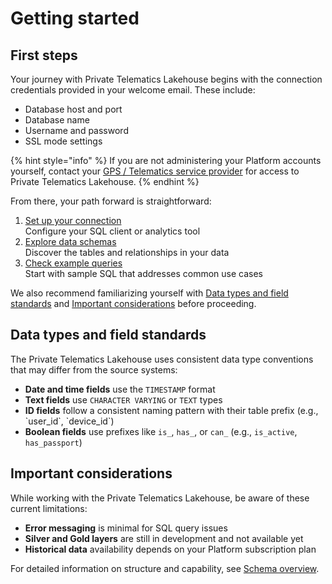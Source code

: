 # Getting started

## First steps

Your journey with Private Telematics Lakehouse begins with the connection credentials provided in your welcome email. These include:

* Database host and port
* Database name
* Username and password
* SSL mode settings

{% hint style="info" %}
If you are not administering your Platform accounts yourself, contact your [GPS / Telematics service provider](https://app.gitbook.com/s/446mKak1zDrGv70ahuYZ/user-guide/quick-start/service-provider) for access to Private Telematics Lakehouse.
{% endhint %}

From there, your path forward is straightforward:

1. [Set up your connection](connection-setup/)\
   Configure your SQL client or analytics tool
2. [Explore data schemas](schema-overview/)\
   Discover the tables and relationships in your data
3. [Check example queries](example-queries.md)\
   Start with sample SQL that addresses common use cases

We also recommend familiarizing yourself with [Data types and field standards](getting-started.md#data-types-and-field-standards) and [Important considerations](getting-started.md#important-considerations) before proceeding.

## Data types and field standards

The Private Telematics Lakehouse uses consistent data type conventions that may differ from the source systems:

* **Date and time fields** use the `TIMESTAMP` format
* **Text fields** use `CHARACTER VARYING` or `TEXT` types
* **ID fields** follow a consistent naming pattern with their table prefix (e.g., \`user\_id\`, \`device\_id\`)
* **Boolean fields** use prefixes like `is_`, `has_`, or `can_` (e.g., `is_active`, `has_passport`)

## Important considerations

While working with the Private Telematics Lakehouse, be aware of these current limitations:

* **Error messaging** is minimal for SQL query issues
* **Silver and Gold layers** are still in development and not available yet
* **Historical data** availability depends on your Platform subscription plan

For detailed information on structure and capability, see [Schema overview](schema-overview/).
